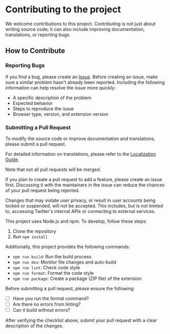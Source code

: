 # Contributing to the project

We welcome contributions to this project. Contributing is not just about writing source code; it can also include improving documentation, translations, or reporting bugs.

## How to Contribute

### Reporting Bugs

If you find a bug, please create an [Issue](https://github.com/Robot-Inventor/shadowban-scanner/issues). Before creating an issue, make sure a similar problem hasn’t already been reported. Including the following information can help resolve the issue more quickly:

- A specific description of the problem
- Expected behavior
- Steps to reproduce the issue
- Browser type, version, and extension version

### Submitting a Pull Request

To modify the source code or improve documentation and translations, please submit a pull request.

For detailed information on translations, please refer to the [Localization Guide](doc/localization.md).

Note that not all pull requests will be merged.

If you plan to create a pull request to add a feature, please create an issue first. Discussing it with the maintainers in the issue can reduce the chances of your pull request being rejected.

Changes that may violate user privacy, or result in user accounts being locked or suspended, will not be accepted. This includes, but is not limited to, accessing Twitter's internal APIs or connecting to external services.

This project uses Node.js and npm. To develop, follow these steps:

1. Clone the repository
2. Run `npm install`

Additionally, this project provides the following commands:

- `npm run build`: Run the build process
- `npm run dev`: Monitor file changes and auto-build
- `npm run lint`: Check code style
- `npm run format`: Format the code style
- `npm run package`: Create a package (ZIP file) of the extension

Before submitting a pull request, please ensure the following:

- [ ] Have you run the format command?
- [ ] Are there no errors from linting?
- [ ] Can it build without errors?

After verifying the checklist above, submit your pull request with a clear description of the changes.
